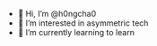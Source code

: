- 👋 Hi, I’m @h0ngcha0
- 👀 I’m interested in asymmetric tech
- 🌱 I’m currently learning to learn

<!---
h0ngcha0/h0ngcha0 is a ✨ special ✨ repository because its `README.md` (this file) appears on your GitHub profile.
You can click the Preview link to take a look at your changes.
--->
